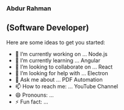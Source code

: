 ### Abdur Rahman
## (Software Developer)


Here are some ideas to get you started:

- 🔭 I’m currently working on ... Node.js
- 🌱 I’m currently learning ... Angular
- 👯 I’m looking to collaborate on ... React
- 🤔 I’m looking for help with ... Electron
- 💬 Ask me about ... PDF Automation
- 📫 How to reach me: ... YouTube Channel
- 😄 Pronouns: ...
- ⚡ Fun fact: ...

